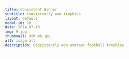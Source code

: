 ```yaml
---
title: Consistent Winner
subtitle: Consistently won trophies
layout: default
modal-id: 10
date: 2014-07-10
img: 9.jpg
thumbnail: 9thumb.jpg
alt: image-alt
description: Consistently won amateur football trophies

---
```

